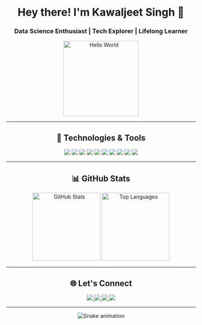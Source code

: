 <h1 align="center">Hey there! I'm Kawaljeet Singh 👋</h1>
<h3 align="center">Data Science Enthusiast | Tech Explorer | Lifelong Learner</h3>

<p align="center">
  <img src="https://i.imgur.com/qIyfP08.gif" alt="Hello World" height="200" />
</p>

---

<h2 align="center">🚀 Technologies & Tools</h2>

<p align="center">
  <img src="https://img.shields.io/badge/Python-3776AB?style=for-the-badge&logo=python&logoColor=white" />
  <img src="https://img.shields.io/badge/Flask-000000?style=for-the-badge&logo=flask&logoColor=white" />
  <img src="https://img.shields.io/badge/Git-F05032?style=for-the-badge&logo=git&logoColor=white" />
  <img src="https://img.shields.io/badge/JavaScript-F7DF1E?style=for-the-badge&logo=javascript&logoColor=black" />
  <img src="https://img.shields.io/badge/C++-00599C?style=for-the-badge&logo=cplusplus&logoColor=white" />
  <img src="https://img.shields.io/badge/CSS3-1572B6?style=for-the-badge&logo=css3&logoColor=white" />
  <img src="https://img.shields.io/badge/HTML5-E34F26?style=for-the-badge&logo=html5&logoColor=white" />
  <img src="https://img.shields.io/badge/Docker-2496ED?style=for-the-badge&logo=docker&logoColor=white" />
  <img src="https://img.shields.io/badge/Jupyter-F37626?style=for-the-badge&logo=jupyter&logoColor=white" />
  <img src="https://img.shields.io/badge/MySQL-4479A1?style=for-the-badge&logo=mysql&logoColor=white" />
</p>

---

<h2 align="center">📊 GitHub Stats</h2>

<div align="center">
  <img src="https://github-readme-stats.vercel.app/api?username=kaws26&show_icons=true&theme=dracula&hide_border=true" height="180" alt="GitHub Stats" />
  <img src="https://github-readme-stats.vercel.app/api/top-langs/?username=kaws26&layout=compact&theme=dracula&hide_border=true" height="180" alt="Top Languages" />
</div>

---

<h2 align="center">🌐 Let's Connect</h2>

<p align="center">
  <a href="https://www.linkedin.com/in/kawaljeet-singh" target="_blank">
    <img src="https://img.shields.io/badge/LinkedIn-0077B5?style=for-the-badge&logo=linkedin&logoColor=white" />
  </a>
  <a href="mailto:kawaljeetsingh.dev@gmail.com">
    <img src="https://img.shields.io/badge/Gmail-D14836?style=for-the-badge&logo=gmail&logoColor=white" />
  </a>
  <a href="https://www.instagram.com/kawaljeet_singh26" target="_blank">
    <img src="https://img.shields.io/badge/Instagram-E4405F?style=for-the-badge&logo=instagram&logoColor=white" />
  </a>
  <a href="https://www.youtube.com/channel/UCkawaljeetsingh" target="_blank">
    <img src="https://img.shields.io/badge/YouTube-FF0000?style=for-the-badge&logo=youtube&logoColor=white" />
  </a>
</p>

---

<p align="center">
  <img src="https://raw.githubusercontent.com/kaws26/kaws26/master/snake.svg" alt="Snake animation" />
</p>
